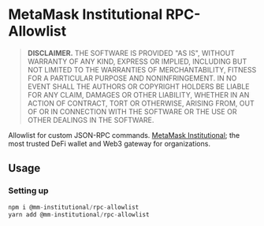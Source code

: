 # MetaMask Institutional RPC-Allowlist

> **DISCLAIMER.** THE SOFTWARE IS PROVIDED "AS IS", WITHOUT WARRANTY OF ANY KIND, EXPRESS OR IMPLIED, INCLUDING BUT NOT LIMITED TO THE WARRANTIES OF MERCHANTABILITY, FITNESS FOR A PARTICULAR PURPOSE AND NONINFRINGEMENT. IN NO EVENT SHALL THE AUTHORS OR COPYRIGHT HOLDERS BE LIABLE FOR ANY CLAIM, DAMAGES OR OTHER LIABILITY, WHETHER IN AN ACTION OF CONTRACT, TORT OR OTHERWISE, ARISING FROM, OUT OF OR IN CONNECTION WITH THE SOFTWARE OR THE USE OR OTHER DEALINGS IN THE SOFTWARE.

Allowlist for custom JSON-RPC commands.
[MetaMask Institutional](https://metamask.io/institutions); the most trusted DeFi wallet and Web3 gateway for organizations.

## Usage

### Setting up

```typescript
npm i @mm-institutional/rpc-allowlist
yarn add @mm-institutional/rpc-allowlist
```
